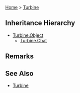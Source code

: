<a href="index">Home</a> > <a href="turbine">Turbine</a>

## Inheritance Hierarchy
* <a href="turbine.object">Turbine.Object</a>
	* <a href="turbine.chat">Turbine.Chat</a>

## Remarks

## See Also
* <a href="turbine">Turbine</a>